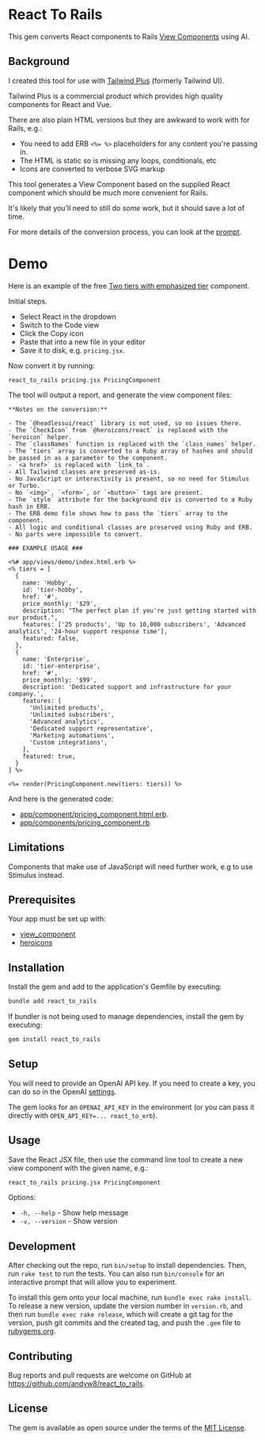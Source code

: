 # React To Rails

This gem converts React components to Rails [View Components](https://viewcomponent.org) using AI.

## Background

I created this tool for use with [Tailwind Plus](https://tailwindcss.com/plus/) (formerly Tailwind UI).

Tailwind Plus is a commercial product which provides high quality components for React and Vue.

There are also plain HTML versions but they are awkward to work with for Rails, e.g.:

- You need to add ERB `<%= %>` placeholders for any content you're passing in.
- The HTML is static so is missing any loops, conditionals, etc
- Icons are converted to verbose SVG markup

This tool generates a View Component based on the supplied React component which should be much more convenient for Rails.

It's likely that you'll need to still do _some_ work, but it should save a lot of time.

For more details of the conversion process, you can look at the [prompt](./lib/react_to_rails/convert.rb).

# Demo

Here is an example of the free [Two tiers with emphasized tier](https://tailwindcss.com/plus/ui-blocks/marketing/sections/pricing) component.

Initial steps.

- Select React in the dropdown
- Switch to the Code view
- Click the Copy icon
- Paste that into a new file in your editor
- Save it to disk, e.g. `pricing.jsx`.

Now convert it by running:

`react_to_rails pricing.jsx PricingComponent`

The tool will output a report, and generate the view component files:

```
**Notes on the conversion:**

- The `@headlessui/react` library is not used, so no issues there.
- The `CheckIcon` from `@heroicons/react` is replaced with the `heroicon` helper.
- The `classNames` function is replaced with the `class_names` helper.
- The `tiers` array is converted to a Ruby array of hashes and should be passed in as a parameter to the component.
- `<a href>` is replaced with `link_to`.
- All Tailwind classes are preserved as-is.
- No JavaScript or interactivity is present, so no need for Stimulus or Turbo.
- No `<img>`, `<form>`, or `<button>` tags are present.
- The `style` attribute for the background div is converted to a Ruby hash in ERB.
- The ERB demo file shows how to pass the `tiers` array to the component.
- All logic and conditional classes are preserved using Ruby and ERB.
- No parts were impossible to convert.

### EXAMPLE USAGE ###

<%# app/views/demo/index.html.erb %>
<% tiers = [
  {
    name: 'Hobby',
    id: 'tier-hobby',
    href: '#',
    price_monthly: '$29',
    description: "The perfect plan if you're just getting started with our product.",
    features: ['25 products', 'Up to 10,000 subscribers', 'Advanced analytics', '24-hour support response time'],
    featured: false,
  },
  {
    name: 'Enterprise',
    id: 'tier-enterprise',
    href: '#',
    price_monthly: '$99',
    description: 'Dedicated support and infrastructure for your company.',
    features: [
      'Unlimited products',
      'Unlimited subscribers',
      'Advanced analytics',
      'Dedicated support representative',
      'Marketing automations',
      'Custom integrations',
    ],
    featured: true,
  }
] %>

<%= render(PricingComponent.new(tiers: tiers)) %>
```

And here is the generated code:

* [app/component/pricing_component.html.erb](./examples/pricing_component.html.erb).
* [app/components/pricing_component.rb](./examples/pricing_component.rb)

## Limitations

Components that make use of JavaScript will need further work, e.g to use Stimulus instead.

## Prerequisites

Your app must be set up with:

* [view_component](https://viewcomponent.org)
* [heroicons](https://github.com/jclusso/heroicons)

## Installation

Install the gem and add to the application's Gemfile by executing:

```bash
bundle add react_to_rails
```

If bundler is not being used to manage dependencies, install the gem by executing:

```bash
gem install react_to_rails
```

## Setup

You will need to provide an OpenAI API key. If you need to create a key, you can do so in the OpenAI [settings](https://platform.openai.com/settings).

The gem looks for an `OPENAI_API_KEY` in the environment (or you can pass it directly with `OPEN_API_KEY=... react_to_erb`).

## Usage

Save the React JSX file, then use the command line tool to create a new view component with the given name, e.g.:

```bash
react_to_rails pricing.jsx PricingComponent
```

Options:
- `-h, --help` - Show help message
- `-v, --version` - Show version



## Development

After checking out the repo, run `bin/setup` to install dependencies. Then, run `rake test` to run the tests. You can also run `bin/console` for an interactive prompt that will allow you to experiment.

To install this gem onto your local machine, run `bundle exec rake install`. To release a new version, update the version number in `version.rb`, and then run `bundle exec rake release`, which will create a git tag for the version, push git commits and the created tag, and push the `.gem` file to [rubygems.org](https://rubygems.org).

## Contributing

Bug reports and pull requests are welcome on GitHub at https://github.com/andyw8/react_to_rails.

## License

The gem is available as open source under the terms of the [MIT License](https://opensource.org/licenses/MIT).
